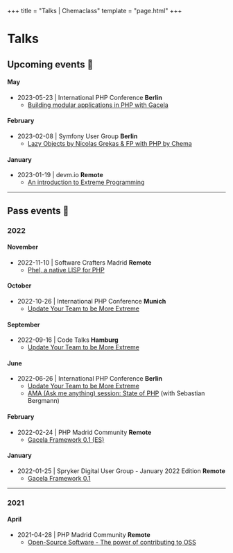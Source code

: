 +++
title = "Talks | Chemaclass"
template = "page.html"
+++

# Talks

## Upcoming events 🎤

#### May
- 2023-05-23 | International PHP Conference **Berlin**
  - [Building modular applications in PHP with Gacela](https://phpconference.com/software-architecture/modular-applications-php-gacela/)

#### February
- 2023-02-08 | Symfony User Group **Berlin**
  - [Lazy Objects by Nicolas Grekas & FP with PHP by Chema](https://www.meetup.com/sfugberlin/events/290735168/)

#### January
- 2023-01-19 | devm.io **Remote**
  - [An introduction to Extreme Programming](https://devm.io/update-your-team-to-be-more-extreme/)

---

## Pass events 🤙

### 2022

#### November
- 2022-11-10 | Software Crafters Madrid **Remote**
  - [Phel, a native LISP for PHP](https://www.meetup.com/madswcraft/events/289206891/)

#### October
- 2022-10-26 | International PHP Conference **Munich**
  - [Update Your Team to be More Extreme](https://phpconference.com/mixed/update-your-team-to-be-more-extreme/)

#### September
- 2022-09-16 | Code Talks **Hamburg**
  - [Update Your Team to be More Extreme](https://codetalks.de/speakers#speaker-985?event=7)

#### June
- 2022-06-26 | International PHP Conference **Berlin**
  - [Update Your Team to be More Extreme](https://phpconference.com/mixed/update-your-team-to-be-more-extreme/)
  - [AMA (Ask me anything) session: State of PHP](https://phpconference.com/php-core-coding/ama-ask-me-anything-session-state-of-php/) (with Sebastian Bergmann)

#### February
- 2022-02-24 | PHP Madrid Community **Remote**
  - [Gacela Framework 0.1 (ES)](https://www.meetup.com/phpmad/events/284069182/)

#### January
- 2022-01-25 | Spryker Digital User Group - January 2022 Edition **Remote**
  - [Gacela Framework 0.1](https://www.meetup.com/spryker-user-group/events/282267564/)

---

### 2021

#### April
- 2021-04-28 | PHP Madrid Community **Remote**
  - [Open-Source Software - The power of contributing to OSS](https://www.meetup.com/phpmad/events/277733306/)
